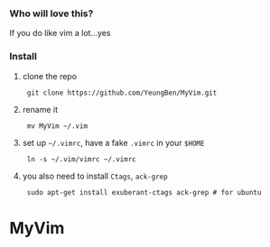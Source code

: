 ### Who will love this?
If you do  like vim a lot...yes

### Install
1. clone the repo

        git clone https://github.com/YeungBen/MyVim.git

1. rename it

        mv MyVim ~/.vim

1. set up `~/.vimrc`, have a fake `.vimrc` in your `$HOME`

        ln -s ~/.vim/vimrc ~/.vimrc

1. you also need to install `Ctags`, `ack-grep`

        sudo apt-get install exuberant-ctags ack-grep # for ubuntu


# MyVim
